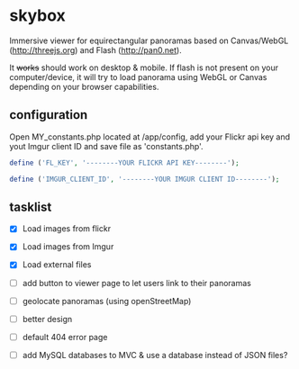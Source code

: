 skybox
======

Immersive viewer for equirectangular panoramas based on Canvas/WebGL (http://threejs.org) and Flash (http://pan0.net).

It ~~works~~ should work on desktop & mobile. If flash is not present on your computer/device, it will try to load panorama using WebGL or Canvas depending on your browser capabilities.



configuration
-------------

Open MY_constants.php located at /app/config, add your Flickr api key and yout Imgur client ID and save file as 'constants.php'.

```php
define ('FL_KEY', '--------YOUR FLICKR API KEY--------');

define ('IMGUR_CLIENT_ID', '--------YOUR IMGUR CLIENT ID--------');

```


tasklist
--------

* [x] Load images from flickr
* [x] Load images from Imgur
* [x] Load external files
* [ ] add button to viewer page to let users link to their panoramas
* [ ] geolocate panoramas (using openStreetMap)
* [ ] better design
* [ ] default 404 error page
* [ ] add MySQL databases to MVC &  use a database instead of JSON files?

